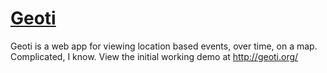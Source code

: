 [Geoti](http://geoti.org/)
==========================

Geoti is a web app for viewing location based events, over time, on a map. Complicated, I know. View the initial working demo at http://geoti.org/